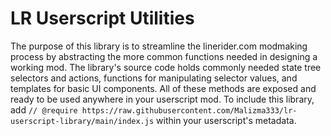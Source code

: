 # LR Userscript Utilities

The purpose of this library is to streamline the linerider.com modmaking process by abstracting the more common functions needed in designing a working mod. The library's source code holds commonly needed state tree selectors and actions, functions for manipulating selector values, and templates for basic UI components. All of these methods are exposed and ready to be used anywhere in your userscript mod. To include this library, add `// @require https://raw.githubusercontent.com/Malizma333/lr-userscript-library/main/index.js` within your userscript's metadata.